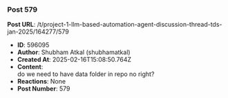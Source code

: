 ### Post 579
**Post URL**: /t/project-1-llm-based-automation-agent-discussion-thread-tds-jan-2025/164277/579
- **ID**: 596095
- **Author**: Shubham Atkal (shubhamatkal)
- **Created At**: 2025-02-16T15:08:50.764Z
- **Content**:  
  do we need to have data folder in repo no right?
- **Reactions**: None
- **Post Number**: 579

